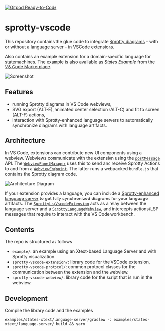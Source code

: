 [![Gitpod Ready-to-Code](https://img.shields.io/badge/Gitpod-Ready--to--Code-blue?logo=gitpod)](https://gitpod.io/#https://github.com/eclipse/sprotty-vscode) 

# sprotty-vscode

This repository contains the glue code to integrate [Sprotty diagrams](https://github.com/eclipse/sprotty) - with or without a language server - in VSCode extensions.

Also contains an example extension for a domain-specific language for statemachines. The example is also available as _States Example_ from the [VS Code Marketplace](https://marketplace.visualstudio.com/items?itemName=typefox.states-extension).

![Screenshot](images/screenshot.png)

## Features

* running Sprotty diagrams in VS Code webviews,
* SVG export (ALT-E), animated center selection (ALT-C) and fit to screen (ALT-F) actions,
* interaction with Sprotty-enhanced language servers to automatically synchronize diagrams with language artifacts.

## Architecture

In VS Code, extensions can contribute new UI components using a webview. Webviews communicate with the extension using the [`postMessage`](https://code.visualstudio.com/api/extension-guides/webview#passing-messages-from-an-extension-to-a-webview) API. The [`WebviewPanelManager`](./packages/sprotty-vscode/src/webview-panel-manager.ts) uses this to send and receive Sprotty Actions to and from a [`WebviewEndpoint`](./packages/sprotty-vscode/src/webview-endpoint.ts). The latter runs a webpacked `bundle.js` that contains the Sprotty diagram code.

![Architecture Diagram](images/architecture.png)

If your extension provides a language, you can include a [Sprotty-enhanced language server](https://github.com/eclipse/sprotty-server) to get fully synchronized diagrams for your language artifacts. The [`SprottyLspVscodeExtension`](./packages/sprotty-vscode/src/lsp/sprotty-lsp-vscode-extension.ts) acts as a relay between the language server and a [`SprottyLanguageWebview`](./packages/sprotty-vscode/src/lsp/sprotty-lsp-webview.ts), and intercepts actions/LSP messages that require to interact with the VS Code workbench.

## Contents

The repo is structured as follows
- `example/`: an example using an Xtext-based Language Server and with Sprotty visualization.
- `sprotty-vscode-extension/`: library code for the VSCode extension.
- `sprotty-vscode-protocol/`: common protocol classes for the communication between the extension and the webview.
- `sprotty-vscode-webview/`: library code for the script that is run in the webview.

## Development

Compile the library code and the examples
```
examples/states-xtext/language-server/gradlew -p examples/states-xtext/language-server/ build && yarn
```

